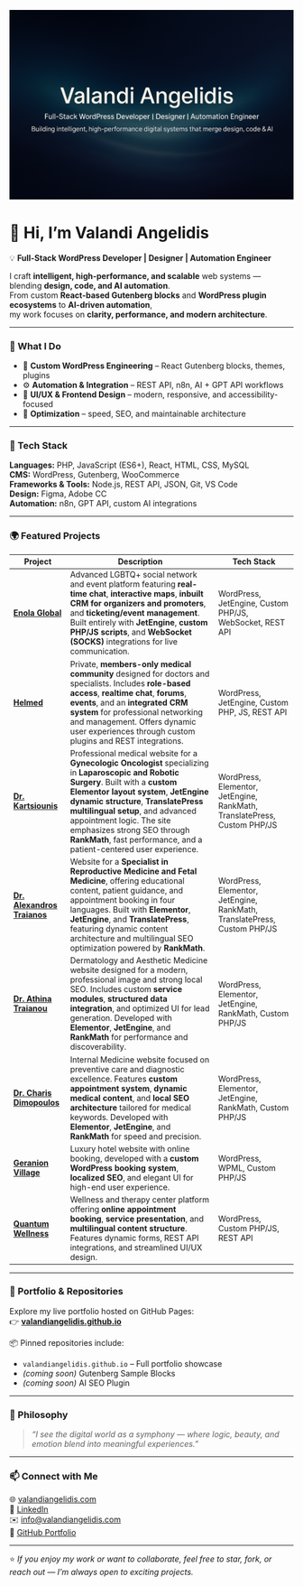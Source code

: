 ![Banner](og-banner.png)

# 👋 Hi, I’m Valandi Angelidis  
💡 **Full-Stack WordPress Developer | Designer | Automation Engineer**

I craft **intelligent, high-performance, and scalable** web systems — blending **design, code, and AI automation**.  
From custom **React-based Gutenberg blocks** and **WordPress plugin ecosystems** to **AI-driven automation**,  
my work focuses on **clarity, performance, and modern architecture**.

---

### 🧠 What I Do
- 🧩 **Custom WordPress Engineering** – React Gutenberg blocks, themes, plugins  
- ⚙️ **Automation & Integration** – REST API, n8n, AI + GPT API workflows  
- 🎨 **UI/UX & Frontend Design** – modern, responsive, and accessibility-focused  
- 🚀 **Optimization** – speed, SEO, and maintainable architecture  

---

### 🧰 Tech Stack
**Languages:** PHP, JavaScript (ES6+), React, HTML, CSS, MySQL  
**CMS:** WordPress, Gutenberg, WooCommerce  
**Frameworks & Tools:** Node.js, REST API, JSON, Git, VS Code  
**Design:** Figma, Adobe CC  
**Automation:** n8n, GPT API, custom AI integrations  

---

### 🌍 Featured Projects
| Project | Description | Tech Stack |
|----------|--------------|------------|
| [**Enola Global**](https://enolaglobal.com) | Advanced LGBTQ+ social network and event platform featuring **real-time chat**, **interactive maps**, **inbuilt CRM for organizers and promoters**, and **ticketing/event management**. Built entirely with **JetEngine**, **custom PHP/JS scripts**, and **WebSocket (SOCKS)** integrations for live communication. | WordPress, JetEngine, Custom PHP/JS, WebSocket, REST API |
| [**Helmed**](https://helmed.org) | Private, **members-only medical community** designed for doctors and specialists. Includes **role-based access**, **realtime chat**, **forums**, **events**, and an **integrated CRM system** for professional networking and management. Offers dynamic user experiences through custom plugins and REST integrations. | WordPress, JetEngine, Custom PHP, JS, REST API |
| [**Dr. Kartsiounis**](https://drkartsiounis.gr) | Professional medical website for a **Gynecologic Oncologist** specializing in **Laparoscopic and Robotic Surgery**. Built with a **custom Elementor layout system**, **JetEngine dynamic structure**, **TranslatePress multilingual setup**, and advanced appointment logic. The site emphasizes strong SEO through **RankMath**, fast performance, and a patient-centered user experience. | WordPress, Elementor, JetEngine, RankMath, TranslatePress, Custom PHP/JS |
| [**Dr. Alexandros Traianos**](https://dralexandrostraianos.gr) | Website for a **Specialist in Reproductive Medicine and Fetal Medicine**, offering educational content, patient guidance, and appointment booking in four languages. Built with **Elementor**, **JetEngine**, and **TranslatePress**, featuring dynamic content architecture and multilingual SEO optimization powered by **RankMath**. | WordPress, Elementor, JetEngine, RankMath, TranslatePress, Custom PHP/JS |
| [**Dr. Athina Traianou**](https://drathinatraianou.com) | Dermatology and Aesthetic Medicine website designed for a modern, professional image and strong local SEO. Includes custom **service modules**, **structured data integration**, and optimized UI for lead generation. Developed with **Elementor**, **JetEngine**, and **RankMath** for performance and discoverability. | WordPress, Elementor, JetEngine, RankMath, Custom PHP/JS |
| [**Dr. Charis Dimopoulos**](https://dimopouloscharis.gr) | Internal Medicine website focused on preventive care and diagnostic excellence. Features **custom appointment system**, **dynamic medical content**, and **local SEO architecture** tailored for medical keywords. Developed with **Elementor**, **JetEngine**, and **RankMath** for speed and precision. | WordPress, Elementor, JetEngine, RankMath, Custom PHP/JS |
| [**Geranion Village**](https://geranionvillage.com) | Luxury hotel website with online booking, developed with a **custom WordPress booking system**, **localized SEO**, and elegant UI for high-end user experience. | WordPress, WPML, Custom PHP/JS |
| [**Quantum Wellness**](https://quantumwellness.gr) | Wellness and therapy center platform offering **online appointment booking**, **service presentation**, and **multilingual content structure**. Features dynamic forms, REST API integrations, and streamlined UI/UX design. | WordPress, Custom PHP/JS, REST API |


---

### 💼 Portfolio & Repositories
Explore my live portfolio hosted on GitHub Pages:  
👉 [**valandiangelidis.github.io**](https://valandiangelidis.github.io)

📦 Pinned repositories include:
- `valandiangelidis.github.io` – Full portfolio showcase  
- *(coming soon)* Gutenberg Sample Blocks  
- *(coming soon)* AI SEO Plugin  

---

### 🌈 Philosophy
> *“I see the digital world as a symphony — where logic, beauty, and emotion blend into meaningful experiences.”*

---

### 📫 Connect with Me
🌐 [valandiangelidis.com](https://valandiangelidis.com)  
💼 [LinkedIn](https://linkedin.com/in/valandiangelidis)  
✉️ [info@valandiangelidis.com](mailto:info@valandiangelidis.com)  
🐙 [GitHub Portfolio](https://valandiangelidis.github.io)

---

⭐ *If you enjoy my work or want to collaborate, feel free to star, fork, or reach out — I’m always open to exciting projects.*
